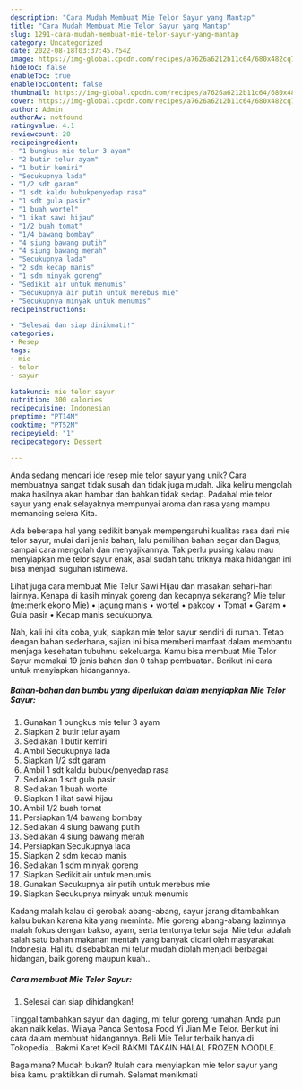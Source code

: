 ```yaml
---
description: "Cara Mudah Membuat Mie Telor Sayur yang Mantap"
title: "Cara Mudah Membuat Mie Telor Sayur yang Mantap"
slug: 1291-cara-mudah-membuat-mie-telor-sayur-yang-mantap
category: Uncategorized
date: 2022-08-18T03:37:45.754Z
image: https://img-global.cpcdn.com/recipes/a7626a6212b11c64/680x482cq70/mie-telor-sayur-foto-resep-utama.jpg
hideToc: false
enableToc: true
enableTocContent: false
thumbnail: https://img-global.cpcdn.com/recipes/a7626a6212b11c64/680x482cq70/mie-telor-sayur-foto-resep-utama.jpg
cover: https://img-global.cpcdn.com/recipes/a7626a6212b11c64/680x482cq70/mie-telor-sayur-foto-resep-utama.jpg
author: Admin
authorAv: notfound
ratingvalue: 4.1
reviewcount: 20
recipeingredient:
- "1 bungkus mie telur 3 ayam"
- "2 butir telur ayam"
- "1 butir kemiri"
- "Secukupnya lada"
- "1/2 sdt garam"
- "1 sdt kaldu bubukpenyedap rasa"
- "1 sdt gula pasir"
- "1 buah wortel"
- "1 ikat sawi hijau"
- "1/2 buah tomat"
- "1/4 bawang bombay"
- "4 siung bawang putih"
- "4 siung bawang merah"
- "Secukupnya lada"
- "2 sdm kecap manis"
- "1 sdm minyak goreng"
- "Sedikit air untuk menumis"
- "Secukupnya air putih untuk merebus mie"
- "Secukupnya minyak untuk menumis"
recipeinstructions:

- "Selesai dan siap dinikmati!"
categories:
- Resep
tags:
- mie
- telor
- sayur

katakunci: mie telor sayur 
nutrition: 300 calories
recipecuisine: Indonesian
preptime: "PT14M"
cooktime: "PT52M"
recipeyield: "1"
recipecategory: Dessert

---
```





Anda sedang mencari ide resep mie telor sayur yang unik? Cara membuatnya sangat tidak susah dan tidak juga mudah. Jika keliru mengolah maka hasilnya akan hambar dan bahkan tidak sedap. Padahal mie telor sayur yang enak selayaknya mempunyai aroma dan rasa yang mampu memancing selera Kita.





Ada beberapa hal yang sedikit banyak mempengaruhi kualitas rasa dari mie telor sayur, mulai dari jenis bahan, lalu pemilihan bahan segar dan Bagus, sampai cara mengolah dan menyajikannya. Tak perlu pusing kalau mau menyiapkan mie telor sayur enak,      asal sudah tahu triknya maka hidangan ini bisa menjadi suguhan istimewa.














Lihat juga cara membuat Mie Telur Sawi Hijau dan masakan sehari-hari lainnya. Kenapa di kasih minyak goreng dan kecapnya sekarang? Mie telur (me:merk ekono Mie) • jagung manis • wortel • pakcoy • Tomat • Garam • Gula pasir • Kecap manis secukupnya.






Nah, kali ini kita coba, yuk, siapkan mie telor sayur sendiri di rumah. Tetap dengan bahan sederhana, sajian ini bisa memberi manfaat dalam membantu menjaga kesehatan tubuhmu sekeluarga. Kamu bisa membuat Mie Telor Sayur memakai 19 jenis bahan dan 0 tahap pembuatan. Berikut ini cara untuk menyiapkan hidangannya.

<!--inarticleads1-->

##### Bahan-bahan dan bumbu yang diperlukan dalam menyiapkan Mie Telor Sayur:

1. Gunakan 1 bungkus mie telur 3 ayam
1. Siapkan 2 butir telur ayam
1. Sediakan 1 butir kemiri
1. Ambil Secukupnya lada
1. Siapkan 1/2 sdt garam
1. Ambil 1 sdt kaldu bubuk/penyedap rasa
1. Sediakan 1 sdt gula pasir
1. Sediakan 1 buah wortel
1. Siapkan 1 ikat sawi hijau
1. Ambil 1/2 buah tomat
1. Persiapkan 1/4 bawang bombay
1. Sediakan 4 siung bawang putih
1. Sediakan 4 siung bawang merah
1. Persiapkan Secukupnya lada
1. Siapkan 2 sdm kecap manis
1. Sediakan 1 sdm minyak goreng
1. Siapkan Sedikit air untuk menumis
1. Gunakan Secukupnya air putih untuk merebus mie
1. Siapkan Secukupnya minyak untuk menumis


Kadang malah kalau di gerobak abang-abang, sayur jarang ditambahkan kalau bukan karena kita yang meminta. Mie goreng abang-abang lazimnya malah fokus dengan bakso, ayam, serta tentunya telur saja. Mie telur adalah salah satu bahan makanan mentah yang banyak dicari oleh masyarakat Indonesia. Hal itu disebabkan mi telur mudah diolah menjadi berbagai hidangan, baik goreng maupun kuah.. 

<!--inarticleads2-->

##### Cara membuat Mie Telor Sayur:


1. Selesai dan siap dihidangkan!

Tinggal tambahkan sayur dan daging, mi telur goreng rumahan Anda pun akan naik kelas. Wijaya Panca Sentosa Food Yi Jian Mie Telor. Berikut ini cara dalam membuat hidangannya. Beli Mie Telur terbaik hanya di Tokopedia.. Bakmi Karet Kecil BAKMI TAKAIN HALAL FROZEN NOODLE. 

Bagaimana? Mudah bukan? Itulah cara menyiapkan mie telor sayur yang bisa kamu praktikkan di rumah. Selamat menikmati
